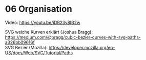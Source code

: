 # 06 Organisation
    
Video: https://youtu.be/iDB23v8IB2w   
  
SVG weiche Kurven erklärt (Joshua Bragg): https://medium.com/@bragg/cubic-bezier-curves-with-svg-paths-a326bb09616f  
SVG Beziér (Mozilla): https://developer.mozilla.org/en-US/docs/Web/SVG/Tutorial/Paths  
